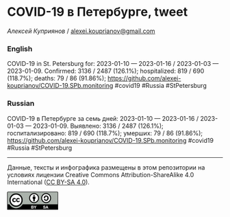 COVID-19 в Петербурге, tweet
============================

*Алексей Куприянов* /
<a href="mailto:alexei.kouprianov@gmail.com" class="email">alexei.kouprianov@gmail.com</a>

### English

COVID-19 in St. Petersburg for: 2023-01-10 — 2023-01-16 / 2023-01-03 —
2023-01-09. Сonfirmed: 3136 / 2487 (126.1%); hospitalized: 819 / 690
(118.7%); deaths: 79 / 86 (91.86%);
<a href="https://github.com/alexei-kouprianov/COVID-19.SPb.monitoring" class="uri">https://github.com/alexei-kouprianov/COVID-19.SPb.monitoring</a>
\#covid19 \#Russia \#StPetersburg

### Russian

COVID-19 в Петербурге за семь дней: 2023-01-10 — 2023-01-16 / 2023-01-03
— 2023-01-09. Выявлено: 3136 / 2487 (126.1%); госпитализировано: 819 /
690 (118.7%); умерших: 79 / 86 (91.86%);
<a href="https://github.com/alexei-kouprianov/COVID-19.SPb.monitoring" class="uri">https://github.com/alexei-kouprianov/COVID-19.SPb.monitoring</a>
\#covid19 \#Russia \#StPetersburg

------------------------------------------------------------------------

Данные, тексты и инфографика размещены в этом репозитории на условиях
лицензии Creative Commons Attribution-ShareAlike 4.0 International ([CC
BY-SA 4.0](https://creativecommons.org/licenses/by-sa/4.0/)).

![](../misc/CC-BY-SA-icon.png "CC-BY-SA")
